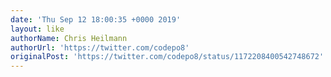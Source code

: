 ```yaml
---
date: 'Thu Sep 12 18:00:35 +0000 2019'
layout: like
authorName: Chris Heilmann
authorUrl: 'https://twitter.com/codepo8'
originalPost: 'https://twitter.com/codepo8/status/1172208400542748672'
---
```

